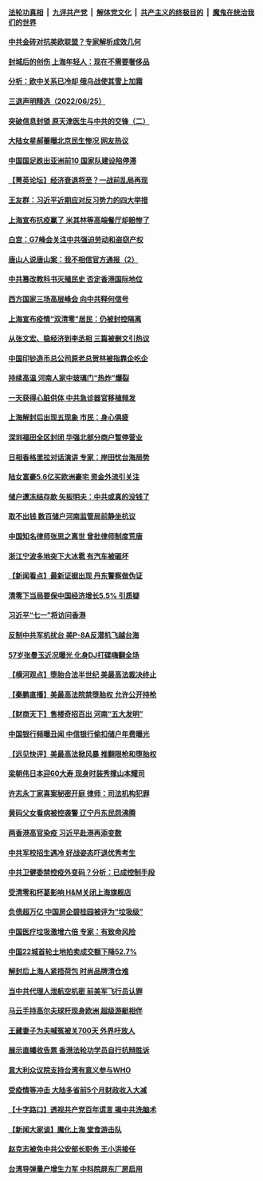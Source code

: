 ####  [法轮功真相](../../../../basic/blob/master/README.md?t=06261401) &nbsp;|&nbsp; [九评共产党](../../../../9ping.md/blob/master/README.md?t=06261401) &nbsp;|&nbsp; [解体党文化](../../../../jtdwh.md/blob/master/README.md?t=06261401)  &nbsp;|&nbsp; [共产主义的终极目的](../../../../gczydzjmd.md/blob/master/README.md?t=06261401) &nbsp;|&nbsp; [魔鬼在统治我们的世界](../../../../mgztzwmdsj.md/blob/master/README.md?t=06261401) 


#### [中共金砖对抗美欧联盟？专家解析成效几何](../pages/nsc413/n13766960.md?t=06261401) 

#### [封城后的创伤 上海年轻人：现在不需要奢侈品](../pages/nsc413/n13767076.md?t=06261401) 

#### [分析：欧中关系已冷却 俄乌战使其雪上加霜](../pages/nsc413/n13766306.md?t=06261401) 

#### [三退声明精选（2022/06/25）](../pages/nsc413/n13767560.md?t=06261401) 

#### [突破信息封锁 原天津医生与中共的交锋（二）](../pages/nsc413/n13767437.md?t=06261401) 

#### [大陆女星郝蕾曝北京民生惨况 网友热议](../pages/nsc413/n13767443.md?t=06261401) 

#### [中国国足跌出亚洲前10 国家队建设陷停滞](../pages/nsc413/n13767456.md?t=06261401) 

#### [【菁英论坛】经济衰退将至？一战前乱局再现](../pages/nsc413/n13767438.md?t=06261401) 

#### [王友群：习近平近期应对反习势力的四大举措](../pages/nsc413/n13767027.md?t=06261401) 

#### [上海宣布抗疫赢了 米其林等高端餐厅却赔惨了](../pages/nsc413/n13767428.md?t=06261401) 

#### [白宫：G7峰会关注中共强迫劳动和盗窃产权](../pages/nsc413/n13767417.md?t=06261401) 

#### [唐山人说唐山案：我不相信官方通报（2）](../pages/nsc413/n13766155.md?t=06261401) 

#### [中共篡改教科书灭殖民史 否定香港国际地位](../pages/nsc413/n13767369.md?t=06261401) 

#### [西方国家三场高层峰会 向中共释何信号](../pages/nsc413/n13766976.md?t=06261401) 

#### [上海宣布疫情“双清零”居民：仍被封控隔离](../pages/nsc413/n13767223.md?t=06261401) 

#### [从张文宏、稳经济到李丞相 三篇被删文引热议](../pages/nsc413/n13767175.md?t=06261401) 

#### [中国印钞造币总公司原老总贺林被指靠企吃企](../pages/nsc413/n13767238.md?t=06261401) 

#### [持续高温 河南人家中玻璃门“热炸”爆裂](../pages/nsc413/n13767280.md?t=06261401) 

#### [一天获得心脏供体 中共急诊器官移植频发](../pages/nsc413/n13764689.md?t=06261401) 

#### [上海解封后出现五现象 市民：身心俱疲](../pages/nsc413/n13767226.md?t=06261401) 

#### [深圳福田全区封闭 华强北部分商户暂停营业](../pages/nsc413/n13767252.md?t=06261401) 

#### [日相香格里拉对话演讲 专家：岸田忧台海局势](../pages/nsc413/n13767253.md?t=06261401) 

#### [陆女富豪5.6亿买欧洲豪宅 资金外流引关注](../pages/nsc413/n13767225.md?t=06261401) 

#### [储户遭冻结存款 矢板明夫：中共或真的没钱了](../pages/nsc413/n13767097.md?t=06261401) 

#### [取不出钱 数百储户河南监管局前静坐抗议](../pages/nsc413/n13767198.md?t=06261401) 

#### [中国知名律师张思之离世 曾批律师制度荒唐](../pages/nsc413/n13767199.md?t=06261401) 

#### [浙江宁波多地突下大冰雹 有汽车被砸坏](../pages/nsc413/n13767153.md?t=06261401) 

#### [【新闻看点】最新证据出现 丹东警察做伪证](../pages/nsc413/n13766939.md?t=06261401) 


#### [清零下当局要保中国经济增长5.5% 引质疑](../pages/nsc413/n13767075.md?t=06261401) 

#### [习近平“七一”将访问香港](../pages/nsc413/n13767057.md?t=06261401) 

#### [反制中共军机扰台 美P-8A反潜机飞越台海](../pages/nsc413/n13766803.md?t=06261401) 

#### [57岁张曼玉近况曝光 化身DJ打碟嗨翻全场](../pages/nsc413/n13767006.md?t=06261401) 

#### [【横河观点】堕胎合法半世纪 美最高法裁决终止](../pages/nsc413/n13766985.md?t=06261401) 

#### [【秦鹏直播】美最高法院禁堕胎权 允许公开持枪](../pages/nsc413/n13766980.md?t=06261401) 

#### [【财商天下】售楼奇招百出 河南“五大发明”](../pages/nsc413/n13766878.md?t=06261401) 

#### [中国银行频曝丑闻 中信银行偷扣储户年费曝光](../pages/nsc413/n13766967.md?t=06261401) 

#### [【远见快评】美最高法掀风暴 推翻限枪和堕胎权](../pages/nsc413/n13766978.md?t=06261401) 

#### [梁朝伟日本迎60大寿 现身时装秀撑山本耀司](../pages/nsc413/n13766966.md?t=06261401) 

#### [许志永丁家喜案秘密开庭 律师：司法机构犯罪](../pages/nsc413/n13766929.md?t=06261401) 

#### [黄码父女看病被控袭警 辽宁丹东民怨沸腾](../pages/nsc413/n13766947.md?t=06261401) 

#### [两香港高官染疫 习近平赴港再添变数](../pages/nsc413/n13766944.md?t=06261401) 

#### [中共军校招生遇冷 好战姿态吓退优秀考生](../pages/nsc413/n13766945.md?t=06261401) 

#### [中共卫健委禁控疫外变码？分析：已成控制手段](../pages/nsc413/n13766876.md?t=06261401) 

#### [受清零和杯葛影响 H&M关闭上海旗舰店](../pages/nsc413/n13766908.md?t=06261401) 

#### [负债超万亿 中国房企碧桂园被评为“垃圾级”](../pages/nsc413/n13766919.md?t=06261401) 

#### [中国医疗垃圾激增六倍 专家：有致命风险](../pages/nsc413/n13766916.md?t=06261401) 

#### [中国22城首轮土地拍卖成交额下降52.7%](../pages/nsc413/n13766802.md?t=06261401) 

#### [解封后上海人紧捂荷包 时尚品牌清仓难](../pages/nsc413/n13766680.md?t=06261401) 

#### [当中共代理人泄航空机密 前美军飞行员认罪](../pages/nsc413/n13766866.md?t=06261401) 

#### [马云手持高尔夫球杆现身欧洲 超级游艇相伴](../pages/nsc413/n13766536.md?t=06261401) 

#### [王藏妻子为夫喊冤被关700天 外界吁放人](../pages/nsc413/n13766806.md?t=06261401) 

#### [展示直幡收告票 香港法轮功学员自行抗辩胜诉](../pages/nsc413/n13766813.md?t=06261401) 

#### [意大利众议院支持台湾有意义参与WHO](../pages/nsc413/n13766667.md?t=06261401) 

#### [受疫情等冲击 大陆多省前5个月财政收入大减](../pages/nsc413/n13766608.md?t=06261401) 

#### [【十字路口】透视共产党百年谎言 揭中共洗脑术](../pages/nsc413/n13766701.md?t=06261401) 

#### [【新闻大家谈】魔化上海 堂食游击队](../pages/nsc413/n13766703.md?t=06261401) 

#### [赵克志被免中共公安部长职务 王小洪接任](../pages/nsc413/n13766655.md?t=06261401) 

#### [台湾导弹量产增生力军 中科院屏东厂房启用](../pages/nsc413/n13766607.md?t=06261401) 

